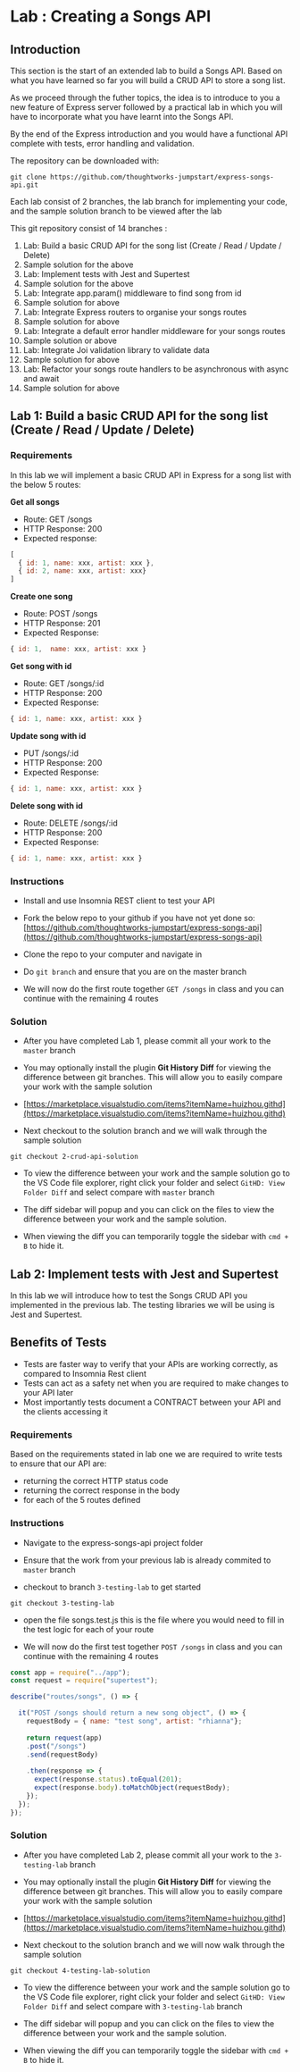 # Lab : Creating a Songs API

## Introduction

This section is the start of an extended lab to build a Songs API. Based on what you have learned so far you will build a CRUD API to store a song list.

As we proceed through the futher topics, the idea is to introduce to you a new feature of Express server followed by a practical lab in which you will have to incorporate what you have learnt into the Songs API.

By the end of the Express introduction and you would have a functional API complete with tests, error handling and validation.

The repository can be downloaded with:

```text
git clone https://github.com/thoughtworks-jumpstart/express-songs-api.git

```

Each lab consist of 2 branches, the lab branch for implementing your code, and the sample solution branch to be viewed after the lab

This git repository consist of 14 branches :

1. Lab: Build a basic CRUD API for the song list (Create / Read / Update / Delete)
0. Sample solution for the above
0. Lab: Implement tests with Jest and Supertest 
0. Sample solution for the above
0. Lab: Integrate app.param() middleware to find song from id
0. Sample solution for above
0. Lab: Integrate Express routers to organise your songs routes
0. Sample solution for above
0. Lab: Integrate a default error handler middleware for your songs routes
0. Sample solution or above
0. Lab: Integrate Joi validation library to validate data
0. Sample solution for above
0. Lab: Refactor your songs route handlers to be asynchronous with async and await
0. Sample solution for above


## Lab 1: Build a basic CRUD API for the song list (Create / Read / Update / Delete)

### Requirements
In this lab we will implement a basic CRUD API in Express for a song list with the below 5 routes:

**Get all  songs**
- Route: GET /songs 
- HTTP Response: 200      
- Expected response: 
```javascript
[ 
  { id: 1, name: xxx, artist: xxx }, 
  { id: 2, name: xxx, artist: xxx} 
]
```

**Create one song**
- Route: POST /songs 
- HTTP Response: 201
- Expected Response: 
```javascript
{ id: 1,  name: xxx, artist: xxx }
```

**Get song with id**
- Route: GET /songs/:id 
- HTTP Response: 200
- Expected Response: 
```javascript
{ id: 1, name: xxx, artist: xxx }
```

**Update song with id**
- PUT /songs/:id 
- HTTP Response: 200
- Expected Response: 
```javascript
{ id: 1, name: xxx, artist: xxx }
```

**Delete song with id**
- Route: DELETE /songs/:id
- HTTP Response: 200
- Expected Response: 
```javascript
{ id: 1, name: xxx, artist: xxx }
```

### Instructions
- Install and use Insomnia REST client to test your API 

- Fork the below repo to your github if you have not yet done so: 
[https://github.com/thoughtworks-jumpstart/express-songs-api](https://github.com/thoughtworks-jumpstart/express-songs-api)

- Clone the repo to your computer and navigate in

- Do `git branch` and ensure that you are on the master branch

- We will now do the first route together `GET /songs` in class and you can continue with the remaining 4 routes

### Solution
- After you have completed Lab 1, please commit all your work to the `master` branch

- You may optionally install the plugin **Git History Diff** for viewing the difference between git branches. This will allow you to easily compare your work with the sample solution 

- [https://marketplace.visualstudio.com/items?itemName=huizhou.githd](https://marketplace.visualstudio.com/items?itemName=huizhou.githd)

- Next checkout to the solution branch and we will walk through the sample solution
```
git checkout 2-crud-api-solution
``` 

- To view the difference between your work and the sample solution go to the VS Code file explorer, right click your folder and select `GitHD: View Folder Diff` and select compare with `master` branch 

- The diff sidebar will popup and you can click on the files to view the difference between your work and the sample solution.

- When viewing the diff you can temporarily toggle the sidebar with `cmd + B` to hide it.


## Lab 2: Implement tests with Jest and Supertest 

In this lab we will introduce how to test the Songs CRUD API you implemented in the previous lab. The testing libraries we will be using is Jest and Supertest.

## Benefits of Tests
- Tests are faster way to verify that your APIs are working correctly, as compared to Insomnia Rest client 
- Tests can act as a safety net when you are required to make changes to your API later
- Most importantly tests document a CONTRACT between your API and the clients accessing it

### Requirements
Based on the requirements stated in lab one we are required to write tests to ensure that our API are:
- returning the correct HTTP status code
- returning the correct response in the body
- for each of the 5 routes defined

### Instructions
- Navigate to the express-songs-api project folder

- Ensure that the work from your previous lab is already commited to `master` branch

- checkout to branch `3-testing-lab` to get started

```
git checkout 3-testing-lab
```
- open the file songs.test.js this is the file where you would need to fill in the test logic for each of your route

- We will now do the first test together `POST /songs` in class and you can continue with the remaining 4 routes

```javascript
const app = require("../app");
const request = require("supertest");

describe("routes/songs", () => {

  it("POST /songs should return a new song object", () => {
    requestBody = { name: "test song", artist: "rhianna"};
    
    return request(app)
    .post("/songs")
    .send(requestBody)
    
    .then(response => {
      expect(response.status).toEqual(201);
      expect(response.body).toMatchObject(requestBody);
    });
  });  
});
```


### Solution
- After you have completed Lab 2, please commit all your work to the `3-testing-lab` branch

- You may optionally install the plugin **Git History Diff** for viewing the difference between git branches. This will allow you to easily compare your work with the sample solution 

- [https://marketplace.visualstudio.com/items?itemName=huizhou.githd](https://marketplace.visualstudio.com/items?itemName=huizhou.githd)

- Next checkout to the solution branch and we will now walk through the sample solution
```
git checkout 4-testing-lab-solution
``` 

- To view the difference between your work and the sample solution go to the VS Code file explorer, right click your folder and select `GitHD: View Folder Diff` and select compare with `3-testing-lab` branch 

- The diff sidebar will popup and you can click on the files to view the difference between your work and the sample solution.

- When viewing the diff you can temporarily toggle the sidebar with `cmd + B` to hide it.
